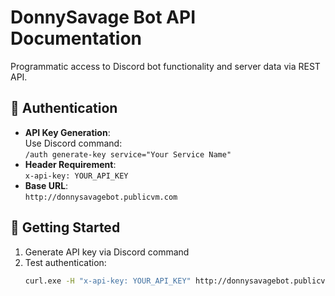 # DonnySavage Bot API Documentation

Programmatic access to Discord bot functionality and server data via REST API.

## 🔑 Authentication
- **API Key Generation**:  
  Use Discord command:  
  `/auth generate-key service="Your Service Name"`
- **Header Requirement**:  
  `x-api-key: YOUR_API_KEY`
- **Base URL**:  
  `http://donnysavagebot.publicvm.com`

## 🚀 Getting Started
1. Generate API key via Discord command
2. Test authentication:
   ```bash
   curl.exe -H "x-api-key: YOUR_API_KEY" http://donnysavagebot.publicvm.com/api/secure-data
